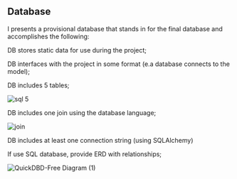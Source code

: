 ## Database
I presents a provisional database that stands in for the final database and accomplishes the following:

DB stores static data for use during the project;

DB interfaces with the project in some format (e.a database connects to the model);


DB includes 5 tables;

![sql 5 ](https://user-images.githubusercontent.com/71739110/111904373-b199e800-8a81-11eb-8297-f5fb6e8683db.png)

DB includes one join using the database language;

![join](https://user-images.githubusercontent.com/71739110/111904501-456bb400-8a82-11eb-8351-b6d2752c66c3.png)

DB includes at least one connection string (using SQLAlchemy)



If use SQL database, provide ERD with relationships;

![QuickDBD-Free Diagram (1)](https://user-images.githubusercontent.com/71739110/111904946-3d147880-8a84-11eb-915c-628f2291ffd5.png)

